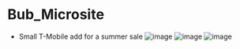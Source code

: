 # Bub_Microsite

- Small T-Mobile add for a summer sale
![image](https://user-images.githubusercontent.com/76947058/236141915-0e27ca05-b69e-4241-8e94-e5c2bf58fc58.png)
![image](https://user-images.githubusercontent.com/76947058/236141993-da335dd4-da2f-48f4-8b21-78fd4054603e.png)
![image](https://user-images.githubusercontent.com/76947058/236144796-0a574a21-b44f-4af0-a028-5ea8f8730c2a.png)
